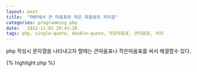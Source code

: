 ```yaml
---
layout: post
title:  "PHP에서 큰 따옴표와 작은 따옴표의 차이점"
categories: programming php
date:   2012-11-01 20:43:20
tags: php, single-quote, double-quote, 작은따옴표, 큰따옴표, 차이
---
```


php 작성시 문자열을 나타내고자 할때는 큰따옴표나 작은따옴표를 써서 해결할수 있다.

{% highlight php %}
<?php
$abc = "abb";
function testFunction () {
    echo 'hi';
    return $dd;
}
print "double quote"; // double quote
print 'single quote'; // single quote
{% endhighlight %}

이 예제에서는 큰따옴표와 작은따옴표의 기능이 동일하지만, 상황에 따라 이 두개는 다르게 동작할수도 있다.

예를들어 큰따옴표는 내부 문자열을 파싱을 해서 뿌려주는 반면에 작은따옴표는 내부 내용을 그대로 출력하게 된다.

즉, 아래와 같이 문자열 내부에 변수를 사용하면 큰따옴표는 그 내용을 변수값으로 치환해서 보여준다.

{% highlight php %}
<?php
$a = "Hello world";
print "double quote : $a"; // double quote : Hello world
print 'single quote : $a'; // single quote : $a
{% endhighlight %}

또한 개행문자 "\n" 도 큰따옴표 에서는 실제 개행문자로 변환을 하는 반면에 작은따옴표에서는 "\n" 문자열을 그대로 출력한다.

{% highlight php %}
<?php
print "double quote : \n"; // double quote :
print 'single quote : \n'; // single quote : \n
{% endhighlight %}

이런 이유로 인해 일부 개발자들은 큰따옴표보다 작은따옴표의 처리속도가 더 빠르다고는 하지만 실제로 그 효과는 미미하다고 볼수 있다.